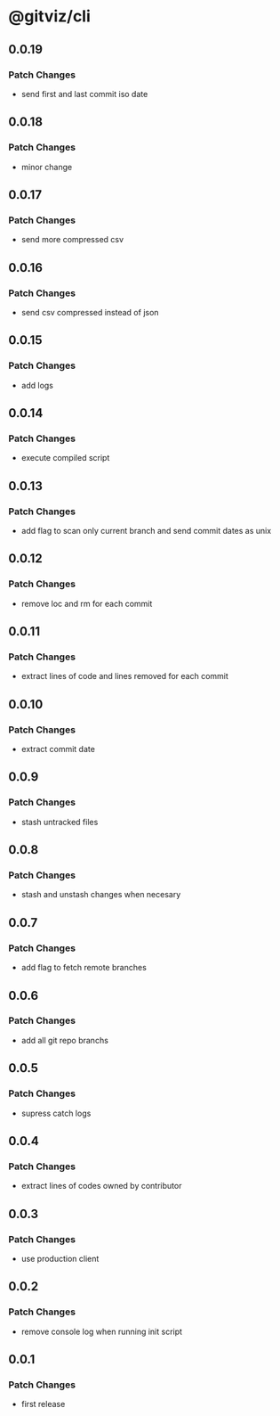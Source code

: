 # @gitviz/cli

## 0.0.19

### Patch Changes

- send first and last commit iso date

## 0.0.18

### Patch Changes

- minor change

## 0.0.17

### Patch Changes

- send more compressed csv

## 0.0.16

### Patch Changes

- send csv compressed instead of json

## 0.0.15

### Patch Changes

- add logs

## 0.0.14

### Patch Changes

- execute compiled script

## 0.0.13

### Patch Changes

- add flag to scan only current branch and send commit dates as unix

## 0.0.12

### Patch Changes

- remove loc and rm for each commit

## 0.0.11

### Patch Changes

- extract lines of code and lines removed for each commit

## 0.0.10

### Patch Changes

- extract commit date

## 0.0.9

### Patch Changes

- stash untracked files

## 0.0.8

### Patch Changes

- stash and unstash changes when necesary

## 0.0.7

### Patch Changes

- add flag to fetch remote branches

## 0.0.6

### Patch Changes

- add all git repo branchs

## 0.0.5

### Patch Changes

- supress catch logs

## 0.0.4

### Patch Changes

- extract lines of codes owned by contributor

## 0.0.3

### Patch Changes

- use production client

## 0.0.2

### Patch Changes

- remove console log when running init script

## 0.0.1

### Patch Changes

- first release
